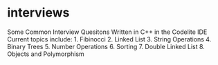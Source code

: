 # interviews
Some Common Interview Quesitons Written in C++ in the Codelite IDE
Current topics include:
    1. Fibinocci
    2. Linked List
    3. String Operations
    4. Binary Trees
    5. Number Operations
    6. Sorting
    7. Double Linked List
    8. Objects and Polymorphism

